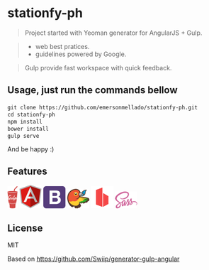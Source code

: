 # stationfy-ph

> Project started with Yeoman generator for AngularJS + Gulp.

> * web best pratices.
> * guidelines powered by Google.

> Gulp provide fast workspace with quick feedback.


## Usage, just run the commands bellow
```
git clone https://github.com/emersonmellado/stationfy-ph.git
cd stationfy-ph
npm install
bower install
gulp serve
```

And be happy :)

## Features

![Logo](docs/assets/gulp.png)
![Logo](docs/assets/angular.png)
![Logo](docs/assets/bootstrap.png)
![Logo](docs/assets/bower.png)
![Logo](docs/assets/browsersync.png)
![Logo](docs/assets/sass.png)

## License

MIT

Based on https://github.com/Swiip/generator-gulp-angular